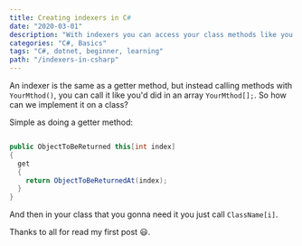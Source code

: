 ```yaml
---
title: Creating indexers in C#
date: "2020-03-01"
description: "With indexers you can access your class methods like you access a value in an Array"
categories: "C#, Basics"
tags: "C#, dotnet, beginner, learning"
path: "/indexers-in-csharp"
---
```


An indexer is the same as a getter method, but instead calling methods with ` YourMthod() `, you can call it like you'd did in an array ` YourMthod[]; `.
So how can we implement it on a class?

Simple as doing a getter method:

```csharp

public ObjectToBeReturned this[int index]
{
  get
  {
    return ObjectToBeReturnedAt(index);
  }
}

```

And then in your class that you gonna need it you just call `ClassName[i]`.

Thanks to all for read my first post 😃.